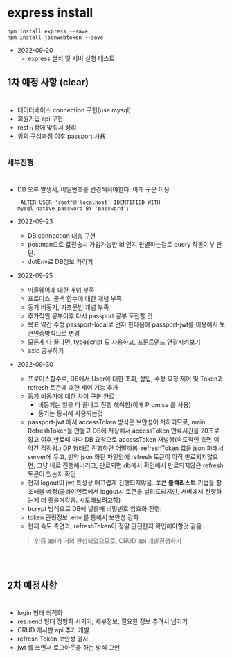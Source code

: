 # express install
```
npm install express --save 
npm install jsonwebtoken --save
```

* 2022-09-20
    * express 설치 및 서버 실행 테스트


## 1차 예정 사항 (clear)
#
  * 데이터베이스 connection 구현(use mysql)
  * 회원가입 api 구현
  * rest규정에 맞춰서 정리
  * 위의 구성과정 이후 passport 사용
<br><br>
### 세부진행
#

* DB 오류 발생시, 비밀번호를 변경해줘야한다. 아래 구문 이용 
    
    ```
     ALTER USER 'root'@'localhost' IDENTIFIED WITH mysql_native_password BY 'password'; 
    ```

* 2022-09-23
    * DB connection 대충 구현
    * postman으로 값전송시 가입가능한 id 인지 판별하는걸로 query 작동여부 판단.
    * dotEnv로 DB정보 가리기

* 2022-09-25
    * 미들웨어에 대한 개념 부족
    * 프로미스, 콜백 함수에 대한 개념 부족
    * 동기 비동기, 기초문법 개념 부족
    * 추가적인 공부이후 다시 passport 공부 도전할 것
    * 목표 약간 수정 passport-local로 먼저 한다음에 passport-jwt를 이용해서 토큰인증방식으로 변경
    * 모든게 다 끝나면, typescript 도 사용하고, 프론트엔드 연결시켜보기
    * axio 공부하기

* 2022-09-30
    * 프로미스함수로, DB에서 User에 대한 조회, 삽입, 수정 요청 제어 및 Token과 refresh 토큰에 대한 제어 기능 추가
    * 동기 비동기에 대한 차이 구분 완료
      * 비동기는 일을 다 끝나고 진행 해야함(이때 Promise 를 사용)
      * 동기는 동시에 사용되는것
    * passport-jwt 에서 accessToken 방식은 보안성이 저하되므로, main RefreshToken을 만들고 DB에 저장해서 accessToken 만료시간을 20초로 잡고 이후,만료때 마다 DB 요청으로 accessToken 재발행(속도적인 측면 이 약간 걱정됨.) DP 형태로 진행하면 어떨까봄. refreshToken 값을 json 화해서 server에 두고, 만약 json 화된 파일안에 refresh 토큰이 아직 만료되지않으면, 그냥 바로 진행해버리고, 만료되면 db에서 확인해서 만료되지않은 refresh 토큰이 있는지 확인
    * 현재 logout이 jwt 특성상 매끄럽게 진행되지않음. **토큰 블랙리스트** 기법을 참조해볼 예정(클라이언트에서 logout시 토큰을 날려도되지만, 서버에서 진행하는게 더 좋을거같음. 시도해보려고함)
    * bcrypt 방식으로 DB에 넣을때 비밀번호 암호화 진행.
    * token 관련정보 .env 를 통해서 보안성 강화
    * 현재 속도 측면과, refreshToken이 정말 안전한지 확인해야할것 같음
  
  > 인증 api가 거의 완성되었으므로, CRUD api 개발진행하기

<br><br>
## 2차 예정사항
#
* login 형태 최적화
* res.send 형태 정형화 시키기, 세부정보, 필요한 정보 추려서 넘기기
* CRUD 게시판 api 추가 개발
* refresh Token 보안성 검사
* jwt 를 쓰면서 로그아웃을 하는 방식 고안